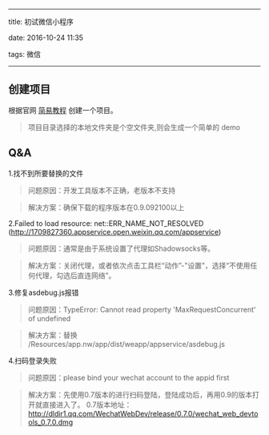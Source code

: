 ----
title: 初试微信小程序

date: 2016-10-24 11:35 

tags: 微信

----

## 创建项目
根据官网 [简易教程](https://mp.weixin.qq.com/debug/wxadoc/dev/?t=1476197491244) 创建一个项目。
>项目目录选择的本地文件夹是个空文件夹,则会生成一个简单的 demo



## Q&A
1.找不到所要替换的文件

> 问题原因：开发工具版本不正确，老版本不支持

>解决方案：确保下载的程序版本在0.9.092100以上

2.Failed to load resource: net::ERR_NAME_NOT_RESOLVED (http://1709827360.appservice.open.weixin.qq.com/appservice)

>问题原因：通常是由于系统设置了代理如Shadowsocks等。

>解决方案：关闭代理，或者依次点击工具栏“动作”-"设置"，选择“不使用任何代理，勾选后直连网络”。

3.修复asdebug.js报错

>问题原因：TypeError: Cannot read property 'MaxRequestConcurrent' of undefined

>解决方案：替换 /Resources/app.nw/app/dist/weapp/appservice/asdebug.js

4.扫码登录失败

>问题原因：please bind your wechat account to the appid first

>解决方案：先使用0.7版本的进行扫码登陆，登陆成功后，再用0.9的版本打开就直接进入了。
0.7版本地址：http://dldir1.qq.com/WechatWebDev/release/0.7.0/wechat_web_devtools_0.7.0.dmg
